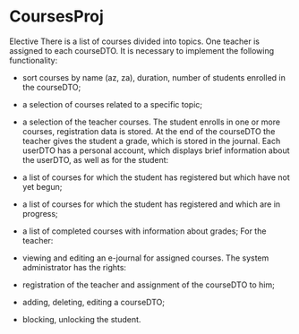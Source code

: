 # CoursesProj
Elective There is a list of courses divided into topics. One teacher is assigned to each courseDTO. It is necessary to implement the following functionality:

- sort courses by name (az, za), duration, number of students enrolled in the courseDTO;
- a selection of courses related to a specific topic;
- a selection of the teacher courses.
The student enrolls in one or more courses, registration data is stored. At the end of the courseDTO the teacher gives the student a grade, which is stored in the journal. Each userDTO has a personal account, which displays brief information about the userDTO, as well as for the student:

- a list of courses for which the student has registered but which have not yet begun;
- a list of courses for which the student has registered and which are in progress;
- a list of completed courses with information about grades;
For the teacher:

- viewing and editing an e-journal for assigned courses.
The system administrator has the rights:

- registration of the teacher and assignment of the courseDTO to him;
- adding, deleting, editing a courseDTO;
- blocking, unlocking the student.
